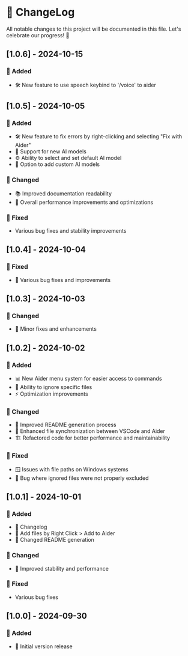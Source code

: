 # 🚀 ChangeLog

All notable changes to this project will be documented in this file. Let's celebrate our progress! 🎉

## [1.0.6] - 2024-10-15
### 🌟 Added
- 🛠️ New feature to use speech keybind to '/voice' to aider

## [1.0.5] - 2024-10-05

### 🌟 Added
- 🛠️ New feature to fix errors by right-clicking and selecting "Fix with Aider"
- 🤖 Support for new AI models
- ⚙️ Ability to select and set default AI model
- 🔧 Option to add custom AI models

### 🔧 Changed
- 📚 Improved documentation readability
- 🚀 Overall performance improvements and optimizations

### 🐛 Fixed
- Various bug fixes and stability improvements

## [1.0.4] - 2024-10-04

### 🐛 Fixed
- 🔧 Various bug fixes and improvements

## [1.0.3] - 2024-10-03

### 🔧 Changed
- 🐛 Minor fixes and enhancements

## [1.0.2] - 2024-10-02

### 🌟 Added
- 📊 New Aider menu system for easier access to commands
- 🚫 Ability to ignore specific files
- ⚡ Optimization improvements

### 🔧 Changed
- 📝 Improved README generation process
- 🔄 Enhanced file synchronization between VSCode and Aider
- 🏗️ Refactored code for better performance and maintainability

### 🐛 Fixed
- 🪟 Issues with file paths on Windows systems
- 🚫 Bug where ignored files were not properly excluded

## [1.0.1] - 2024-10-01

### 🌟 Added
- 📜 Changelog
- 📁 Add files by Right Click > Add to Aider
- 📝 Changed README generation

### 🔧 Changed
- 🚀 Improved stability and performance

### 🐛 Fixed
- Various bug fixes

## [1.0.0] - 2024-09-30

### 🎉 Added
- 🚀 Initial version release
